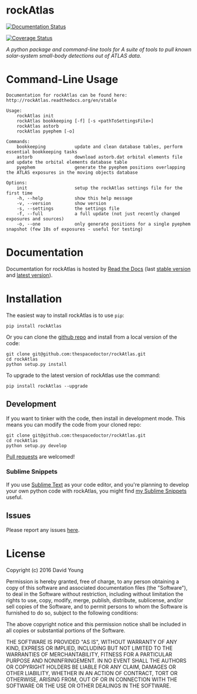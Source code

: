 rockAtlas
=========

[![Documentation Status](https://readthedocs.org/projects/rockAtlas/badge/)](http://rockAtlas.readthedocs.io/en/latest/?badge)

[![Coverage Status](https://cdn.rawgit.com/thespacedoctor/rockAtlas/master/coverage.svg)](https://cdn.rawgit.com/thespacedoctor/rockAtlas/master/htmlcov/index.html)

*A python package and command-line tools for A suite of tools to pull
known solar-system small-body detections out of ATLAS data*.

Command-Line Usage
==================

    Documentation for rockAtlas can be found here: http://rockAtlas.readthedocs.org/en/stable

    Usage:
        rockAtlas init
        rockAtlas bookkeeping [-f] [-s <pathToSettingsFile>]
        rockAtlas astorb
        rockAtlas pyephem [-o]

    Commands:
        bookkeeping           update and clean database tables, perform essential bookkeeping tasks
        astorb                download astorb.dat orbital elements file and update the orbital elements database table
        pyephem               generate the pyephem positions overlapping the ATLAS exposures in the moving objects database

    Options:
        init                  setup the rockAtlas settings file for the first time
        -h, --help            show this help message
        -v, --version         show version
        -s, --settings        the settings file
        -f, --full            a full update (not just recently changed exposures and sources)
        -o, --one             only generate positions for a single pyephem snapshot (few 10s of exposures - useful for testing)

Documentation
=============

Documentation for rockAtlas is hosted by [Read the
Docs](http://rockAtlas.readthedocs.org/en/stable/) (last [stable
version](http://rockAtlas.readthedocs.org/en/stable/) and [latest
version](http://rockAtlas.readthedocs.org/en/latest/)).

Installation
============

The easiest way to install rockAtlas is to use `pip`:

    pip install rockAtlas

Or you can clone the [github
repo](https://github.com/thespacedoctor/rockAtlas) and install from a
local version of the code:

    git clone git@github.com:thespacedoctor/rockAtlas.git
    cd rockAtlas
    python setup.py install

To upgrade to the latest version of rockAtlas use the command:

    pip install rockAtlas --upgrade

Development
-----------

If you want to tinker with the code, then install in development mode.
This means you can modify the code from your cloned repo:

    git clone git@github.com:thespacedoctor/rockAtlas.git
    cd rockAtlas
    python setup.py develop

[Pull requests](https://github.com/thespacedoctor/rockAtlas/pulls) are
welcomed!

### Sublime Snippets

If you use [Sublime Text](https://www.sublimetext.com/) as your code
editor, and you're planning to develop your own python code with
rockAtlas, you might find [my Sublime
Snippets](https://github.com/thespacedoctor/rockAtlas-Sublime-Snippets)
useful.

Issues
------

Please report any issues
[here](https://github.com/thespacedoctor/rockAtlas/issues).

License
=======

Copyright (c) 2016 David Young

Permission is hereby granted, free of charge, to any person obtaining a
copy of this software and associated documentation files (the
"Software"), to deal in the Software without restriction, including
without limitation the rights to use, copy, modify, merge, publish,
distribute, sublicense, and/or sell copies of the Software, and to
permit persons to whom the Software is furnished to do so, subject to
the following conditions:

The above copyright notice and this permission notice shall be included
in all copies or substantial portions of the Software.

THE SOFTWARE IS PROVIDED "AS IS", WITHOUT WARRANTY OF ANY KIND, EXPRESS
OR IMPLIED, INCLUDING BUT NOT LIMITED TO THE WARRANTIES OF
MERCHANTABILITY, FITNESS FOR A PARTICULAR PURPOSE AND NONINFRINGEMENT.
IN NO EVENT SHALL THE AUTHORS OR COPYRIGHT HOLDERS BE LIABLE FOR ANY
CLAIM, DAMAGES OR OTHER LIABILITY, WHETHER IN AN ACTION OF CONTRACT,
TORT OR OTHERWISE, ARISING FROM, OUT OF OR IN CONNECTION WITH THE
SOFTWARE OR THE USE OR OTHER DEALINGS IN THE SOFTWARE.

